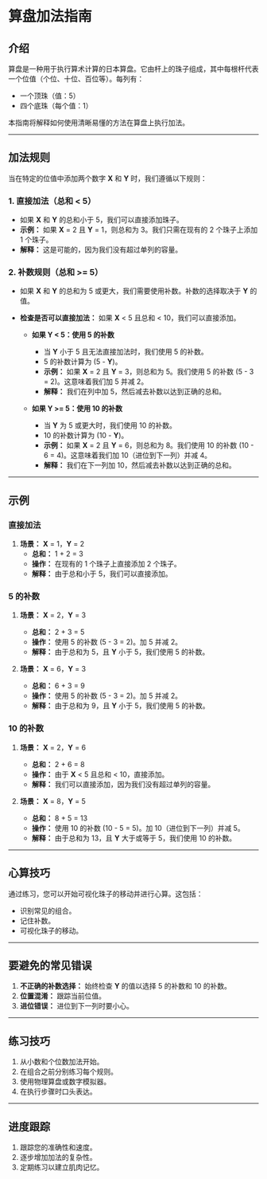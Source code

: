 # 算盘加法指南

## 介绍

算盘是一种用于执行算术计算的日本算盘。它由杆上的珠子组成，其中每根杆代表一个位值（个位、十位、百位等）。每列有：

*   一个顶珠（值：5）
*   四个底珠（每个值：1）

本指南将解释如何使用清晰易懂的方法在算盘上执行加法。

---

## 加法规则

当在特定的位值中添加两个数字 **X** 和 **Y** 时，我们遵循以下规则：

### 1. 直接加法（总和 < 5）

*   如果 **X** 和 **Y** 的总和小于 5，我们可以直接添加珠子。
*   **示例：** 如果 **X** = 2 且 **Y** = 1，则总和为 3。我们只需在现有的 2 个珠子上添加 1 个珠子。
*   **解释：** 这是可能的，因为我们没有超过单列的容量。

### 2. 补数规则（总和 >= 5）

*   如果 **X** 和 **Y** 的总和为 5 或更大，我们需要使用补数。补数的选择取决于 **Y** 的值。
*   **检查是否可以直接加法：** 如果 **X** < 5 且总和 < 10，我们可以直接添加。

    *   **如果 Y < 5：使用 5 的补数**
        *   当 **Y** 小于 5 且无法直接加法时，我们使用 5 的补数。
        *   5 的补数计算为 (5 - **Y**)。
        *   **示例：** 如果 **X** = 2 且 **Y** = 3，则总和为 5。我们使用 5 的补数 (5 - 3 = 2)。这意味着我们加 5 并减 2。
        *   **解释：** 我们在列中加 5，然后减去补数以达到正确的总和。

    *   **如果 Y >= 5：使用 10 的补数**
        *   当 **Y** 为 5 或更大时，我们使用 10 的补数。
        *   10 的补数计算为 (10 - **Y**)。
        *   **示例：** 如果 **X** = 2 且 **Y** = 6，则总和为 8。我们使用 10 的补数 (10 - 6 = 4)。这意味着我们加 10（进位到下一列）并减 4。
        *   **解释：** 我们在下一列加 10，然后减去补数以达到正确的总和。

---

## 示例

### 直接加法

1.  **场景：** **X** = 1，**Y** = 2
    *   **总和：** 1 + 2 = 3
    *   **操作：** 在现有的 1 个珠子上直接添加 2 个珠子。
    *   **解释：** 由于总和小于 5，我们可以直接添加。

### 5 的补数

1.  **场景：** **X** = 2，**Y** = 3
    *   **总和：** 2 + 3 = 5
    *   **操作：** 使用 5 的补数 (5 - 3 = 2)。加 5 并减 2。
    *   **解释：** 由于总和为 5，且 **Y** 小于 5，我们使用 5 的补数。

2.  **场景：** **X** = 6，**Y** = 3
    *   **总和：** 6 + 3 = 9
    *   **操作：** 使用 5 的补数 (5 - 3 = 2)。加 5 并减 2。
    *   **解释：** 由于总和为 9，且 **Y** 小于 5，我们使用 5 的补数。

### 10 的补数

1.  **场景：** **X** = 2，**Y** = 6
    *   **总和：** 2 + 6 = 8
    *   **操作：** 由于 **X** < 5 且总和 < 10，直接添加。
    *   **解释：** 我们可以直接添加，因为我们没有超过单列的容量。

2.  **场景：** **X** = 8，**Y** = 5
    *   **总和：** 8 + 5 = 13
    *   **操作：** 使用 10 的补数 (10 - 5 = 5)。加 10（进位到下一列）并减 5。
    *   **解释：** 由于总和为 13，且 **Y** 大于或等于 5，我们使用 10 的补数。

---

## 心算技巧

通过练习，您可以开始可视化珠子的移动并进行心算。这包括：

*   识别常见的组合。
*   记住补数。
*   可视化珠子的移动。

---

## 要避免的常见错误

1.  **不正确的补数选择：** 始终检查 **Y** 的值以选择 5 的补数和 10 的补数。
2.  **位置混淆：** 跟踪当前位值。
3.  **进位错误：** 进位到下一列时要小心。

---

## 练习技巧

1.  从小数和个位数加法开始。
2.  在组合之前分别练习每个规则。
3.  使用物理算盘或数字模拟器。
4.  在执行步骤时口头表达。

---

## 进度跟踪

1.  跟踪您的准确性和速度。
2.  逐步增加加法的复杂性。
3.  定期练习以建立肌肉记忆。
